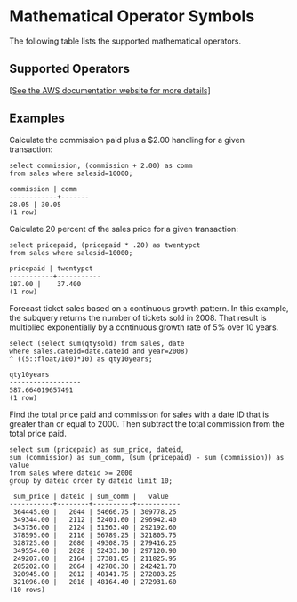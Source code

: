 # Mathematical Operator Symbols<a name="r_OPERATOR_SYMBOLS"></a>

 The following table lists the supported mathematical operators\. 

## Supported Operators<a name="r_OPERATOR_SYMBOLS-supported-operators"></a>

[\[See the AWS documentation website for more details\]](http://docs.aws.amazon.com/redshift/latest/dg/r_OPERATOR_SYMBOLS.html)

## Examples<a name="r_OPERATOR_SYMBOLS-examples"></a>

Calculate the commission paid plus a $2\.00 handling for a given transaction: 

```
select commission, (commission + 2.00) as comm
from sales where salesid=10000;

commission | comm
------------+-------
28.05 | 30.05
(1 row)
```

Calculate 20 percent of the sales price for a given transaction: 

```
select pricepaid, (pricepaid * .20) as twentypct
from sales where salesid=10000;

pricepaid | twentypct
-----------+-----------
187.00 |    37.400
(1 row)
```

Forecast ticket sales based on a continuous growth pattern\. In this example, the subquery returns the number of tickets sold in 2008\. That result is multiplied exponentially by a continuous growth rate of 5% over 10 years\. 

```
select (select sum(qtysold) from sales, date
where sales.dateid=date.dateid and year=2008)
^ ((5::float/100)*10) as qty10years;

qty10years
------------------
587.664019657491
(1 row)
```

Find the total price paid and commission for sales with a date ID that is greater than or equal to 2000\. Then subtract the total commission from the total price paid\. 

```
select sum (pricepaid) as sum_price, dateid,
sum (commission) as sum_comm, (sum (pricepaid) - sum (commission)) as value
from sales where dateid >= 2000
group by dateid order by dateid limit 10;

 sum_price | dateid | sum_comm |   value
-----------+--------+----------+-----------
 364445.00 |   2044 | 54666.75 | 309778.25
 349344.00 |   2112 | 52401.60 | 296942.40
 343756.00 |   2124 | 51563.40 | 292192.60
 378595.00 |   2116 | 56789.25 | 321805.75
 328725.00 |   2080 | 49308.75 | 279416.25
 349554.00 |   2028 | 52433.10 | 297120.90
 249207.00 |   2164 | 37381.05 | 211825.95
 285202.00 |   2064 | 42780.30 | 242421.70
 320945.00 |   2012 | 48141.75 | 272803.25
 321096.00 |   2016 | 48164.40 | 272931.60
(10 rows)
```